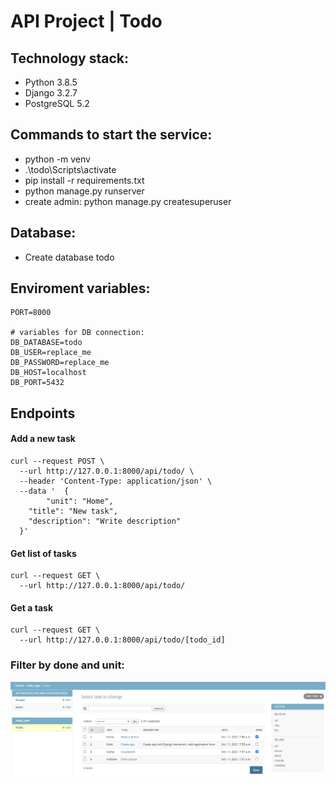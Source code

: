# API Project | Todo

## Technology stack:
- Python 3.8.5
- Django 3.2.7
- PostgreSQL 5.2

## Сommands to start the service:
- python -m venv
- .\todo\Scripts\activate
- pip install -r requirements.txt
- python manage.py runserver
- create admin: python manage.py createsuperuser

## Database:
- Create database todo

## Enviroment variables: 
```
PORT=8000

# variables for DB connection:
DB_DATABASE=todo
DB_USER=replace_me
DB_PASSWORD=replace_me
DB_HOST=localhost
DB_PORT=5432
```

## Endpoints

#### Add a new task

```
curl --request POST \
  --url http://127.0.0.1:8000/api/todo/ \
  --header 'Content-Type: application/json' \
  --data '  {
		"unit": "Home",
    "title": "New task",
    "description": "Write description"
  }'
```

#### Get list of tasks

```
curl --request GET \
  --url http://127.0.0.1:8000/api/todo/
```

#### Get a task

```
curl --request GET \
  --url http://127.0.0.1:8000/api/todo/[todo_id]
```
### Filter by done and unit:  
![Link](https://github.com/uzhegovaelena/todo-api/blob/main/todo%20list.PNG)
